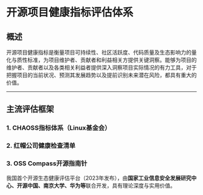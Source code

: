 # 开源项目健康指标评估体系

## 概述

开源项目健康指标是衡量项目可持续性、社区活跃度、代码质量及生态影响力的量化与质性标准，为项目维护者、贡献者和利益相关方提供关键洞察。能够为项目的维护者、贡献者以及各类相关利益者提供深入洞察项目实际情况的有力工具，对于把握项目的当前状况、预测其发展趋势以及提前识别未来潜在风险，都具有重大的价值。

---

## 主流评估框架

### 1. CHAOSS指标体系（Linux基金会）


### 2. 红帽公司健康检查清单


### 3. OSS Compass开源指南针
我国首个开源生态健康评估平台（2023年发布），由**国家工业信息安全发展研究中心、开源中国、南京大学、华为等**联合开发，具有理论深度与实用价值。

